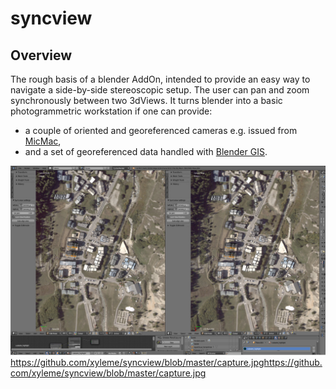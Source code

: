 # syncview
## Overview
The rough basis of a blender AddOn, intended to provide an easy way to navigate a side-by-side stereoscopic setup.
The user can pan and zoom synchronously between two 3dViews. It turns blender into a basic photogrammetric workstation if one can provide:
- a couple of oriented and georeferenced cameras e.g. issued from [MicMac](https://github.com/micmacIGN/micmac),
- and a set of georeferenced data handled with [Blender GIS](https://github.com/domlysz/BlenderGIS).

![](https://github.com/xyleme/syncview/blob/master/capture.jpg)https://github.com/xyleme/syncview/blob/master/capture.jpghttps://github.com/xyleme/syncview/blob/master/capture.jpg

